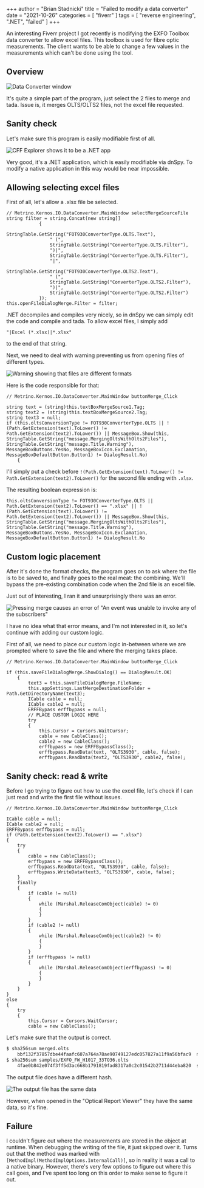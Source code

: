 +++
author = "Brian Stadnicki"
title = "Failed to modify a data converter"
date = "2021-10-26"
categories = [ "fiverr" ]
tags = [ "reverse engineering", ".NET", "failed" ]
+++

An interesting Fiverr project I got recently is modifying the EXFO Toolbox data converter to allow excel files. This toolbox is used for fibre optic measurements. The client wants to be able to change a few values in the measurements which can't be done using the tool.

## Overview

![Data Converter window](/posts/fiverr-data-converter-modification/data-converter-window.png)

It's quite a simple part of the program, just select the 2 files to merge and tada. Issue is, it merges OLTS/OLTS2 files, not the excel file requested.

## Sanity check

Let's make sure this program is easily modifiable first of all.

![CFF Explorer shows it to be a .NET app](/posts/fiverr-data-converter-modification/cff-explorer.png)

Very good, it's a .NET application, which is easily modifiable via dnSpy. To modify a native application in this way would be near impossible.

## Allowing selecting excel files

First of all, let's allow a .xlsx file be selected.

```.NET
// Metrino.Kernos.IO.DataConverter.MainWindow selectMergeSourceFile
string filter = string.Concat(new string[]
			{
				StringTable.GetString("FOT930ConverterType.OLTS.Text"),
				" (",
				StringTable.GetString("ConverterType.OLTS.Filter"),
				")|",
				StringTable.GetString("ConverterType.OLTS.Filter"),
				"|",
				StringTable.GetString("FOT930ConverterType.OLTS2.Text"),
				" (",
				StringTable.GetString("ConverterType.OLTS2.Filter"),
				")|",
				StringTable.GetString("ConverterType.OLTS2.Filter")
			});
this.openFileDialogMerge.Filter = filter;
```

.NET decompiles and compiles very nicely, so in dnSpy we can simply edit the code and compile and tada. To allow excel files, I simply add

```.NET
"|Excel (*.xlsx)|*.xlsx"
```

to the end of that string.

Next, we need to deal with warning preventing us from opening files of different types.

![Warning showing that files are different formats](/posts/fiverr-data-converter-modification/warning-different-format.png)

Here is the code responsible for that:

```.NET
// Metrino.Kernos.IO.DataConverter.MainWindow buttonMerge_Click

string text = (string)this.textBoxMergeSource1.Tag;
string text2 = (string)this.textBoxMergeSource2.Tag;
string text3 = null;
if (this.oltsConversionType != FOT930ConverterType.OLTS || !(Path.GetExtension(text).ToLower() != Path.GetExtension(text2).ToLower()) || MessageBox.Show(this, StringTable.GetString("message.MergingOltsWithOlts2Files"), StringTable.GetString("message.Title.Warning"), MessageBoxButtons.YesNo, MessageBoxIcon.Exclamation, MessageBoxDefaultButton.Button1) != DialogResult.No)
	{
```

I'll simply put a check before `!(Path.GetExtension(text).ToLower() != Path.GetExtension(text2).ToLower()` for the second file ending with `.xlsx`.

The resulting boolean expression is:

```.NET
this.oltsConversionType != FOT930ConverterType.OLTS || Path.GetExtension(text2).ToLower() == ".xlsx" || !(Path.GetExtension(text).ToLower() != Path.GetExtension(text2).ToLower()) || MessageBox.Show(this, StringTable.GetString("message.MergingOltsWithOlts2Files"), StringTable.GetString("message.Title.Warning"), MessageBoxButtons.YesNo, MessageBoxIcon.Exclamation, MessageBoxDefaultButton.Button1) != DialogResult.No
```

## Custom logic placement

After it's done the format checks, the program goes on to ask where the file is to be saved to, and finally goes to the real meat: the combining. We'll bypass the pre-existing combination code when the 2nd file is an excel file.

Just out of interesting, I ran it and unsurprisingly there was an error.

![Pressing merge causes an error of "An event was unable to invoke any of the subscribers"](/posts/fiverr-data-converter-modification/warning-different-format.png)

I have no idea what that error means, and I'm not interested in it, so let's continue with adding our custom logic.

First of all, we need to place our custom logic in-between where we are prompted where to save the file and where the merging takes place.

```.NET
// Metrino.Kernos.IO.DataConverter.MainWindow buttonMerge_Click

if (this.saveFileDialogMerge.ShowDialog() == DialogResult.OK)
	{
		text3 = this.saveFileDialogMerge.FileName;
		this.appSettings.LastMergeDestinationFolder = Path.GetDirectoryName(text3);
		ICable cable = null;
		ICable cable2 = null;
		ERFFBypass erffbypass = null;
		// PLACE CUSTOM LOGIC HERE
		try
		{
			this.Cursor = Cursors.WaitCursor;
			cable = new CableClass();
			cable2 = new CableClass();
			erffbypass = new ERFFBypassClass();
			erffbypass.ReadData(text, "OLTS3930", cable, false);
			erffbypass.ReadData(text2, "OLTS3930", cable2, false);
```

## Sanity check: read & write

Before I go trying to figure out how to use the excel file, let's check if I can just read and write the first file without issues.

```.NET
// Metrino.Kernos.IO.DataConverter.MainWindow buttonMerge_Click

ICable cable = null;
ICable cable2 = null;
ERFFBypass erffbypass = null;
if (Path.GetExtension(text2).ToLower() == ".xlsx")
{
	try
	{
		cable = new CableClass();
		erffbypass = new ERFFBypassClass();
		erffbypass.ReadData(text, "OLTS3930", cable, false);
		erffbypass.WriteData(text3, "OLTS3930", cable, false);
	}
	finally
	{
		if (cable != null)
		{
			while (Marshal.ReleaseComObject(cable) != 0)
			{
			}
		}
		if (cable2 != null)
		{
			while (Marshal.ReleaseComObject(cable2) != 0)
			{
			}
		}
		if (erffbypass != null)
		{
			while (Marshal.ReleaseComObject(erffbypass) != 0)
			{
			}
		}
	}
}
else
{
	try
	{
		this.Cursor = Cursors.WaitCursor;
		cable = new CableClass();
```

Let's make sure that the output is correct.

```bash
$ sha256sum merged.olts
	bbf132f37857dbe44faafc607a764a78ae90749127edc057827a11f9a56bfac9  merged.olts
$ sha256sum samples/EXFO_FW_H1017_33TO36.olts
	4fae0b842e074f3ff5d3ac668b1791819fad8317a0c2c01542b2711d44eba820  samples/EXFO_FW_H1017_33TO36.olts
```

The output file does have a different hash.

![The output file has the same data](/posts/fiverr-data-converter-modification/output-has-same-data.png)

However, when opened in the "Optical Report Viewer" they have the same data, so it's fine.

## Failure

I couldn't figure out where the measurements are stored in the object at runtime. When debugging the writing of the file, it just skipped over it. Turns out that the method was marked with `[MethodImpl(MethodImplOptions.InternalCall)]`, so in reality it was a call to a native binary. However, there's very few options to figure out where this call goes, and I've spent too long on this order to make sense to figure it out.
